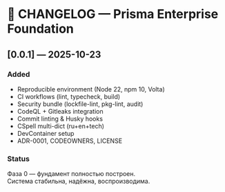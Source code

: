 # 🧾 CHANGELOG — Prisma Enterprise Foundation

## [0.0.1] — 2025-10-23

### Added

- Reproducible environment (Node 22, npm 10, Volta)
- CI workflows (lint, typecheck, build)
- Security bundle (lockfile-lint, pkg-lint, audit)
- CodeQL + Gitleaks integration
- Commit linting & Husky hooks
- CSpell multi-dict (ru+en+tech)
- DevContainer setup
- ADR-0001, CODEOWNERS, LICENSE

### Status

Фаза 0 — фундамент полностью построен.  
Система стабильна, надёжна, воспроизводима.
